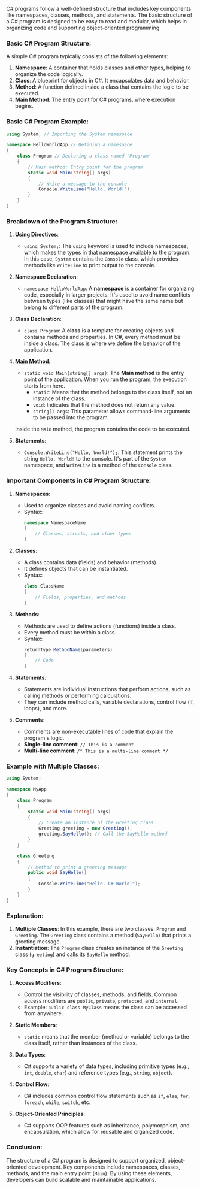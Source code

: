 C# programs follow a well-defined structure that includes key components like namespaces, classes, methods, and statements. The basic structure of a C# program is designed to be easy to read and modular, which helps in organizing code and supporting object-oriented programming.

### Basic C# Program Structure:

A simple C# program typically consists of the following elements:

1. **Namespace**: A container that holds classes and other types, helping to organize the code logically.
2. **Class**: A blueprint for objects in C#. It encapsulates data and behavior.
3. **Method**: A function defined inside a class that contains the logic to be executed.
4. **Main Method**: The entry point for C# programs, where execution begins.

### Basic C# Program Example:

```csharp
using System; // Importing the System namespace

namespace HelloWorldApp // Defining a namespace
{
    class Program // Declaring a class named 'Program'
    {
        // Main method: Entry point for the program
        static void Main(string[] args)
        {
            // Write a message to the console
            Console.WriteLine("Hello, World!");
        }
    }
}
```

### Breakdown of the Program Structure:

1. **Using Directives**:
   - `using System;`: The `using` keyword is used to include namespaces, which makes the types in that namespace available to the program. In this case, `System` contains the `Console` class, which provides methods like `WriteLine` to print output to the console.
   
2. **Namespace Declaration**:
   - `namespace HelloWorldApp`: A **namespace** is a container for organizing code, especially in larger projects. It's used to avoid name conflicts between types (like classes) that might have the same name but belong to different parts of the program.
   
3. **Class Declaration**:
   - `class Program`: A **class** is a template for creating objects and contains methods and properties. In C#, every method must be inside a class. The class is where we define the behavior of the application.
   
4. **Main Method**:
   - `static void Main(string[] args)`: The **Main method** is the entry point of the application. When you run the program, the execution starts from here.
     - `static`: Means that the method belongs to the class itself, not an instance of the class.
     - `void`: Indicates that the method does not return any value.
     - `string[] args`: This parameter allows command-line arguments to be passed into the program.
     
   Inside the `Main` method, the program contains the code to be executed.

5. **Statements**:
   - `Console.WriteLine("Hello, World!");`: This statement prints the string `Hello, World!` to the console. It's part of the `System` namespace, and `WriteLine` is a method of the `Console` class.

### Important Components in C# Program Structure:

1. **Namespaces**:
   - Used to organize classes and avoid naming conflicts.
   - Syntax:
     ```csharp
     namespace NamespaceName
     {
         // Classes, structs, and other types
     }
     ```
   
2. **Classes**:
   - A class contains data (fields) and behavior (methods).
   - It defines objects that can be instantiated.
   - Syntax:
     ```csharp
     class ClassName
     {
         // Fields, properties, and methods
     }
     ```

3. **Methods**:
   - Methods are used to define actions (functions) inside a class.
   - Every method must be within a class.
   - Syntax:
     ```csharp
     returnType MethodName(parameters)
     {
         // Code
     }
     ```

4. **Statements**:
   - Statements are individual instructions that perform actions, such as calling methods or performing calculations.
   - They can include method calls, variable declarations, control flow (if, loops), and more.

5. **Comments**:
   - Comments are non-executable lines of code that explain the program's logic.
   - **Single-line comment**: `// This is a comment`
   - **Multi-line comment**: `/* This is a multi-line comment */`

### Example with Multiple Classes:

```csharp
using System;

namespace MyApp
{
    class Program
    {
        static void Main(string[] args)
        {
            // Create an instance of the Greeting class
            Greeting greeting = new Greeting();
            greeting.SayHello(); // Call the SayHello method
        }
    }

    class Greeting
    {
        // Method to print a greeting message
        public void SayHello()
        {
            Console.WriteLine("Hello, C# World!");
        }
    }
}
```

### Explanation:
1. **Multiple Classes**: In this example, there are two classes: `Program` and `Greeting`. The `Greeting` class contains a method (`SayHello`) that prints a greeting message.
2. **Instantiation**: The `Program` class creates an instance of the `Greeting` class (`greeting`) and calls its `SayHello` method.

### Key Concepts in C# Program Structure:

1. **Access Modifiers**: 
   - Control the visibility of classes, methods, and fields. Common access modifiers are `public`, `private`, `protected`, and `internal`.
   - Example: `public class MyClass` means the class can be accessed from anywhere.
   
2. **Static Members**:
   - `static` means that the member (method or variable) belongs to the class itself, rather than instances of the class.
   
3. **Data Types**:
   - C# supports a variety of data types, including primitive types (e.g., `int`, `double`, `char`) and reference types (e.g., `string`, `object`).
   
4. **Control Flow**:
   - C# includes common control flow statements such as `if`, `else`, `for`, `foreach`, `while`, `switch`, etc.
   
5. **Object-Oriented Principles**:
   - C# supports OOP features such as inheritance, polymorphism, and encapsulation, which allow for reusable and organized code.

### Conclusion:
The structure of a C# program is designed to support organized, object-oriented development. Key components include namespaces, classes, methods, and the main entry point (`Main`). By using these elements, developers can build scalable and maintainable applications.
